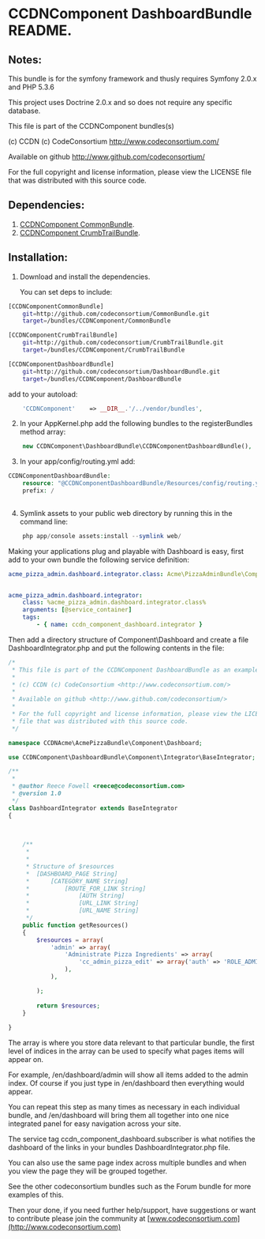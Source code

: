 CCDNComponent DashboardBundle README.
=====================================


Notes:  
------
  
This bundle is for the symfony framework and thusly requires Symfony 2.0.x and PHP 5.3.6
  
This project uses Doctrine 2.0.x and so does not require any specific database.
  

This file is part of the CCDNComponent bundles(s)

(c) CCDN (c) CodeConsortium <http://www.codeconsortium.com/> 

Available on github <http://www.github.com/codeconsortium/>

For the full copyright and license information, please view the LICENSE
file that was distributed with this source code.


Dependencies:
-------------

1. [CCDNComponent CommonBundle](https://github.com/codeconsortium/CommonBundle).
2. [CCDNComponent CrumbTrailBundle](https://github.com/codeconsortium/CrumbTrailBundle).


Installation:
-------------

1) Download and install the dependencies.

   You can set deps to include:

```sh
[CCDNComponentCommonBundle]
    git=http://github.com/codeconsortium/CommonBundle.git
    target=/bundles/CCDNComponent/CommonBundle

[CCDNComponentCrumbTrailBundle]
    git=http://github.com/codeconsortium/CrumbTrailBundle.git
    target=/bundles/CCDNComponent/CrumbTrailBundle

[CCDNComponentDashboardBundle]
	git=http://github.com/codeconsortium/DashboardBundle.git
	target=/bundles/CCDNComponent/DashboardBundle
```

add to your autoload:

```php
    'CCDNComponent'    => __DIR__.'/../vendor/bundles',
```

2) In your AppKernel.php add the following bundles to the registerBundles method array:  

```php
    new CCDNComponent\DashboardBundle\CCDNComponentDashboardBundle(),    
``` 

3) In your app/config/routing.yml add:  

```php
CCDNComponentDashboardBundle:
    resource: "@CCDNComponentDashboardBundle/Resources/config/routing.yml"
    prefix: /
 
```

4) Symlink assets to your public web directory by running this in the command line:

```php
    php app/console assets:install --symlink web/
```

Making your applications plug and playable with Dashboard is easy, first add to your own bundle the following service definition:

```yml
acme_pizza_admin.dashboard.integrator.class: Acme\PizzaAdminBundle\Component\Dashboard\DashboardIntegrator


acme_pizza_admin.dashboard.integrator:
    class: %acme_pizza_admin.dashboard.integrator.class%
    arguments: [@service_container]
    tags:
        - { name: ccdn_component_dashboard.integrator }
```

Then add a directory structure of Component\Dashboard and create a file DashboardIntegrator.php and put the following contents in the file:

```php
/*
 * This file is part of the CCDNComponent DashboardBundle as an example!
 *
 * (c) CCDN (c) CodeConsortium <http://www.codeconsortium.com/> 
 * 
 * Available on github <http://www.github.com/codeconsortium/>
 *
 * For the full copyright and license information, please view the LICENSE
 * file that was distributed with this source code.
 */

namespace CCDNAcme\AcmePizzaBundle\Component\Dashboard;

use CCDNComponent\DashboardBundle\Component\Integrator\BaseIntegrator;

/**
 * 
 * @author Reece Fowell <reece@codeconsortium.com> 
 * @version 1.0
 */
class DashboardIntegrator extends BaseIntegrator
{

	
	
	/**
	 *
	 *
	 * Structure of $resources
	 * 	[DASHBOARD_PAGE String]
	 * 		[CATEGORY_NAME String]
	 *			[ROUTE_FOR_LINK String]
	 *				[AUTH String]
	 *				[URL_LINK String]
	 *				[URL_NAME String]
	 */
	public function getResources()
	{
		$resources = array(
			'admin' => array(
				'Administrate Pizza Ingredients' => array(
					'cc_admin_pizza_edit' => array('auth' => 'ROLE_ADMIN', 'url' => $this->basePath . '/' . $this->locale . '/admin/pizza/ingredients/edit', 'name' => 'Edit Ingredients Choices', 'icon' => $this->basePath . '/bundles/ccdncomponentcommon/images/icons/Black/32x32/32x32_category.png'),
				),
			),

		);
		
		return $resources;
	}
	
}
```

The array is where you store data relevant to that particular bundle, the first level of indices in the array can be used to specify what pages items will appear on.

For example, /en/dashboard/admin will show all items added to the admin index. Of course if you just type in /en/dashboard then everything would appear.

You can repeat this step as many times as necessary in each individual bundle, and /en/dashboard will bring them all together into one nice integrated panel for easy navigation across your site.

The service tag ccdn_component_dashboard.subscriber is what notifies the dashboard of the links in your bundles DashboardIntegrator.php file.

You can also use the same page index across multiple bundles and when you view the page they will be grouped together. 

See the other codeconsortium bundles such as the Forum bundle for more examples of this.


Then your done, if you need further help/support, have suggestions or want to contribute please join the community at [www.codeconsortium.com](http://www.codeconsortium.com)
